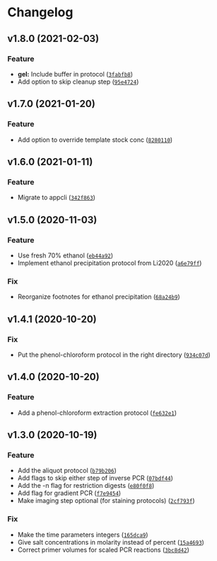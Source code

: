 # Changelog

<!--next-version-placeholder-->

## v1.8.0 (2021-02-03)
### Feature
* **gel:** Include buffer in protocol ([`3fabfb8`](https://github.com/kalekundert/stepwise_mol_bio/commit/3fabfb82fc91febac59687d9c6ac796f0d012fb7))
* Add option to skip cleanup step ([`95e4724`](https://github.com/kalekundert/stepwise_mol_bio/commit/95e472403e17dbbe1eca3a8f6be8cc6bb2867878))

## v1.7.0 (2021-01-20)
### Feature
* Add option to override template stock conc ([`8280110`](https://github.com/kalekundert/stepwise_mol_bio/commit/8280110228d69cb5a0b496aee4c9a20ed78962d1))

## v1.6.0 (2021-01-11)
### Feature
* Migrate to appcli ([`342f863`](https://github.com/kalekundert/stepwise_mol_bio/commit/342f8637cac8b5ac1d36ac0d9f1f19c6db883cc6))

## v1.5.0 (2020-11-03)
### Feature
* Use fresh 70% ethanol ([`eb44a92`](https://github.com/kalekundert/stepwise_mol_bio/commit/eb44a92cc6f947a87343cee03cf8116e531e7897))
* Implement ethanol precipitation protocol from Li2020 ([`a6e79ff`](https://github.com/kalekundert/stepwise_mol_bio/commit/a6e79ffb2ea9683a8df40f3558f71e0363caaa1b))

### Fix
* Reorganize footnotes for ethanol precipitation ([`68a24b9`](https://github.com/kalekundert/stepwise_mol_bio/commit/68a24b9c046847be04657e643e859297932c21be))

## v1.4.1 (2020-10-20)
### Fix
* Put the phenol-chloroform protocol in the right directory ([`934c07d`](https://github.com/kalekundert/stepwise_mol_bio/commit/934c07daaf56d5ea8a96100e1b3d08d84b6ddca0))

## v1.4.0 (2020-10-20)
### Feature
* Add a phenol-chloroform extraction protocol ([`fe632e1`](https://github.com/kalekundert/stepwise_mol_bio/commit/fe632e1c1bcfac0ab33841f9cc381e6ead0556e9))

## v1.3.0 (2020-10-19)
### Feature
* Add the aliquot protocol ([`b79b206`](https://github.com/kalekundert/stepwise_mol_bio/commit/b79b2066eee246beeb4fd4868623b74445465ee1))
* Add flags to skip either step of inverse PCR ([`07bdf44`](https://github.com/kalekundert/stepwise_mol_bio/commit/07bdf44a6023e2683eb4786be8bfec36e19b69fe))
* Add the -n flag for restriction digests ([`e80f0f8`](https://github.com/kalekundert/stepwise_mol_bio/commit/e80f0f80f44994b95cc0d558b35a26b51c6186e8))
* Add flag for gradient PCR ([`f7e9454`](https://github.com/kalekundert/stepwise_mol_bio/commit/f7e945469b38a355bb01253f38c8c51d2bd64ff8))
* Make imaging step optional (for staining protocols) ([`2cf793f`](https://github.com/kalekundert/stepwise_mol_bio/commit/2cf793fdff6359fee45aead23a5458b77683a517))

### Fix
* Make the time parameters integers ([`165dca9`](https://github.com/kalekundert/stepwise_mol_bio/commit/165dca9cabf46dfb3d0ed14eec3ee53e6cda6622))
* Give salt concentrations in molarity instead of percent ([`15a4693`](https://github.com/kalekundert/stepwise_mol_bio/commit/15a46938cf01d6f8851bbc72bbd69f6474a5e1a9))
* Correct primer volumes for scaled PCR reactions ([`3bc8d42`](https://github.com/kalekundert/stepwise_mol_bio/commit/3bc8d422ea8bfb9a5cfcbef79d170174f90b34be))
